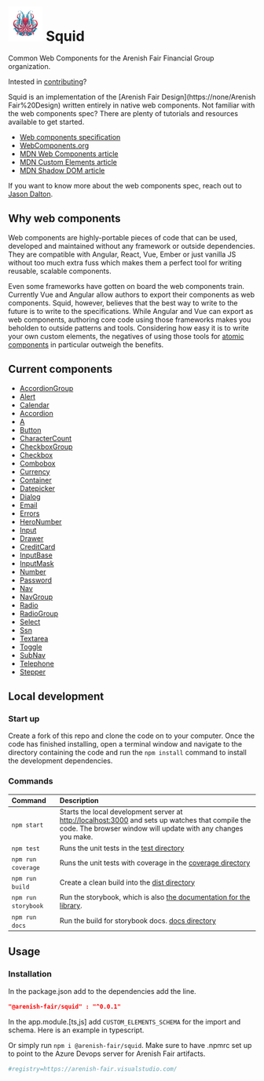 # <img src="logo.png" width="70" height="70"> Squid

Common Web Components for the Arenish Fair Financial Group organization.

Intested in [contributing](CONTRIBUTING.MD)?

Squid is an implementation of the  [Arenish Fair Design](https://none/Arenish Fair%20Design) written entirely in native web components. Not familiar with the web components spec? There are plenty of tutorials and resources available to get started.

- [Web components specification](https://github.com/w3c/webcomponents)
- [WebComponents.org](https://www.webcomponents.org/)
- [MDN Web Components article](https://developer.mozilla.org/en-US/docs/Web/Web_Components)
- [MDN Custom Elements article](https://developer.mozilla.org/en-US/docs/Web/API/Window/customElements)
- [MDN Shadow DOM article](https://developer.mozilla.org/en-US/docs/Web/API/Element/attachShadow)

If you want to know more about the web components spec, reach out to [Jason Dalton](mailto:jdalton@hotmaile.com).

## Why web components

Web components are highly-portable pieces of code that can be used, developed and maintained without any framework or outside dependencies. They are compatible with Angular, React, Vue, Ember or just vanilla JS without too much extra fuss which makes them a perfect tool for writing reusable, scalable components.

Even some frameworks have gotten on board the web components train. Currently Vue and Angular allow authors to export their components as web components. Squid, however, believes that the best way to write to the future is to write to the specifications. While Angular and Vue can export as web components, authoring core code using those frameworks makes you beholden to outside patterns and tools. Considering how easy it is to write your own custom elements, the negatives of using those tools for [atomic components](http://bradfrost.com/blog/post/atomic-web-design/) in particular outweigh the benefits.

## Current components

- [AccordionGroup](./src/squid-accordion-group)
- [Alert](./src/squid-alert)
- [Calendar](./src/squid-calendar)
- [Accordion](./src/squid-accordion)
- [A](./src/squid-a)
- [Button](./src/squid-button)
- [CharacterCount](./src/squid-character-count)
- [CheckboxGroup](./src/squid-checkbox-group)
- [Checkbox](./src/squid-checkbox)
- [Combobox](./src/squid-combobox)
- [Currency](./src/squid-currency)
- [Container](./src/squid-container)
- [Datepicker](./src/squid-datepicker)
- [Dialog](./src/squid-dialog)
- [Email](./src/squid-email)
- [Errors](./src/squid-errors)
- [HeroNumber](./src/squid-hero-number)
- [Input](./src/squid-input)
- [Drawer](./src/squid-drawer)
- [CreditCard](./src/squid-credit-card)
- [InputBase](./src/squid-input-base)
- [InputMask](./src/squid-input-mask)
- [Number](./src/squid-number)
- [Password](./src/squid-password)
- [Nav](./src/squid-nav)
- [NavGroup](./src/squid-nav-group)
- [Radio](./src/squid-radio)
- [RadioGroup](./src/squid-radio-group)
- [Select](./src/squid-select)
- [Ssn](./src/squid-ssn)
- [Textarea](./src/squid-textarea)
- [Toggle](./src/squid-toggle)
- [SubNav](./src/squid-sub-nav)
- [Telephone](./src/squid-telephone)
- [Stepper](./src/squid-stepper)

## Local development

### Start up

Create a fork of this repo and clone the code on to your computer. Once the code has finished installing, open a terminal window and navigate to the directory containing the code and run the `npm install` command to install the development dependencies.

### Commands

| Command           | Description                                     |
|:------------------|:------------------------------------------------|
| `npm start`       | Starts the local development server at [http://localhost:3000](http://localhost:3000) and sets up watches that compile the code. The browser window will update with any changes you make. |
| `npm test`        | Runs the unit tests in the [test directory](./test) |
| `npm run coverage`        | Runs the unit tests with coverage in the [coverage directory](./coverage) |
| `npm run build`   | Create a clean build into the [dist directory](./dist) |
| `npm run storybook` | Run the storybook, which is also [the documentation for the library](https://storybook.js.org/). |
| `npm run docs` | Run the build for storybook docs. [docs directory](./docs)|

## Usage

### Installation

In the package.json add to the dependencies add the line.

```json
"@arenish-fair/squid" : "^0.0.1"
```

In the app.module.[ts,js] add `CUSTOM_ELEMENTS_SCHEMA` for the import and schema. Here is an example in typescript.

Or simply run `npm i @arenish-fair/squid`. Make sure to have .npmrc set up to point to the Azure Devops server for Arenish Fair artifacts.

```bash
#registry=https://arenish-fair.visualstudio.com/
```

    
    
    
    
    
    
    
    
    
    
    
    
    
    
    
    
    
    
    
    
    
    
    
    
    
    
    
    
    
    
    
    
    
    
    
    
    
    
    
    
    
    
    
    
    
    
    
    
    
    
    
    
    
    
    
    
    
    
    
    
    
    
    
    
    
    
    
    
    
    
    
    
    
    
    
    
    
    
    
    
    
    
    
    
    
    
    
    
    
    
    
    
    
    
    
    
    
    
    
    
    
    
    
    
    
    
    
    
    
    
    
    
    
    
    
    
    
    
    
    
    
    
    
    
    
    
    
    
    
    
    
    
    
    
    
    
    
    
    
    
    
    
    
    
    
    
    
    
    
    
    
    
    
    
    
    
    
    
    
    
    
    
    
    
    
    
    
    
    
    
    